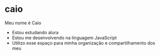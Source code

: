 # caio

Meu nome é Caio 

- Estou estudando alura
- Estou me desenvolvendo na linguagem JavaScript
- Utilizo esse espaço para minha organização e compartilhamento dos meu
